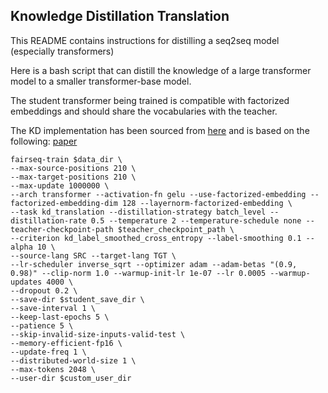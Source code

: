## Knowledge Distillation Translation

This README contains instructions for distilling a seq2seq model (especially transformers)

Here is a bash script that can distill the knowledge of a large transformer model to a smaller transformer-base model.

The student transformer being trained is compatible with factorized embeddings and should share the vocabularies with the teacher.

The KD implementation has been sourced from [here](https://github.com/LeslieOverfitting/selective_distillation) and is based on the following: [paper](https://arxiv.org/abs/2105.12967)

```
fairseq-train $data_dir \
--max-source-positions 210 \
--max-target-positions 210 \
--max-update 1000000 \
--arch transformer --activation-fn gelu --use-factorized-embedding --factorized-embedding-dim 128 --layernorm-factorized-embedding \
--task kd_translation --distillation-strategy batch_level --distillation-rate 0.5 --temperature 2 --temperature-schedule none --teacher-checkpoint-path $teacher_checkpoint_path \
--criterion kd_label_smoothed_cross_entropy --label-smoothing 0.1 --alpha 10 \
--source-lang SRC --target-lang TGT \
--lr-scheduler inverse_sqrt --optimizer adam --adam-betas "(0.9, 0.98)" --clip-norm 1.0 --warmup-init-lr 1e-07 --lr 0.0005 --warmup-updates 4000 \
--dropout 0.2 \
--save-dir $student_save_dir \
--save-interval 1 \
--keep-last-epochs 5 \
--patience 5 \
--skip-invalid-size-inputs-valid-test \
--memory-efficient-fp16 \
--update-freq 1 \
--distributed-world-size 1 \
--max-tokens 2048 \
--user-dir $custom_user_dir
```
